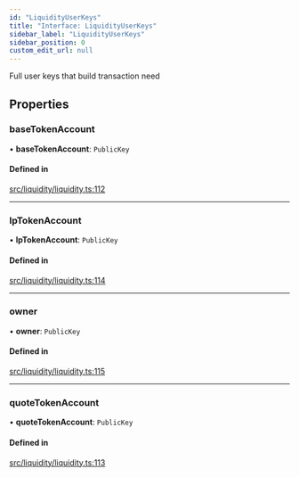 ```yaml
---
id: "LiquidityUserKeys"
title: "Interface: LiquidityUserKeys"
sidebar_label: "LiquidityUserKeys"
sidebar_position: 0
custom_edit_url: null
---
```


Full user keys that build transaction need

## Properties

### baseTokenAccount

• **baseTokenAccount**: `PublicKey`

#### Defined in

[src/liquidity/liquidity.ts:112](https://github.com/alpha-defi/raydium-sdk/blob/ce1010a/src/liquidity/liquidity.ts#L112)

___

### lpTokenAccount

• **lpTokenAccount**: `PublicKey`

#### Defined in

[src/liquidity/liquidity.ts:114](https://github.com/alpha-defi/raydium-sdk/blob/ce1010a/src/liquidity/liquidity.ts#L114)

___

### owner

• **owner**: `PublicKey`

#### Defined in

[src/liquidity/liquidity.ts:115](https://github.com/alpha-defi/raydium-sdk/blob/ce1010a/src/liquidity/liquidity.ts#L115)

___

### quoteTokenAccount

• **quoteTokenAccount**: `PublicKey`

#### Defined in

[src/liquidity/liquidity.ts:113](https://github.com/alpha-defi/raydium-sdk/blob/ce1010a/src/liquidity/liquidity.ts#L113)
